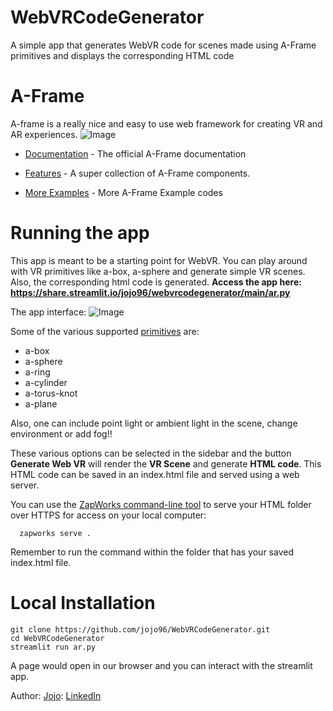 # WebVRCodeGenerator
A simple app that generates WebVR code for scenes made using A-Frame primitives and displays the corresponding HTML code

# A-Frame
A-frame is a really nice and easy to use web framework for creating VR and AR experiences.
![Image](https://uploads-ssl.webflow.com/5674237d08dc33257975b784/59be08991002280001269a58_a-frame.png)

- [Documentation](https://aframe.io/docs/1.2.0/introduction/) - The official A-Frame documentation

- [Features](https://github.com/supermedium/superframe) - A super collection of A-Frame components.

- [More Examples](https://github.com/jojo96/AFrame3D/tree/main/A-Frame%20Examples) - More A-Frame Example codes

# Running the app
 
This app is meant to be a starting point for WebVR. You can play around with VR primitives like a-box, a-sphere and generate simple VR scenes. Also, the corresponding html code is generated. <b>Access the app here: https://share.streamlit.io/jojo96/webvrcodegenerator/main/ar.py </b>
 
The app interface:
![Image](https://github.com/jojo96/WebVRCodeGenerator/blob/main/Images/appScreenshot.png)

Some of the various supported [primitives](https://aframe.io/docs/1.2.0/introduction/) are:

- a-box
- a-sphere
- a-ring
- a-cylinder
- a-torus-knot
- a-plane


Also, one can include point light or ambient light in the scene, change environment or add fog!!

These various options can be selected in the sidebar and the button <b>Generate Web VR</b> will render the <b>VR Scene</b> and generate <b>HTML code</b>. This HTML code can be saved in an index.html file and served using a web server.

You can use the [ZapWorks command-line tool](https://docs.zap.works/universal-ar/zapworks-cli/) to serve your HTML folder over HTTPS for access on your local computer:

      zapworks serve .

Remember to run the command within the folder that has your saved index.html file.

# Local Installation

    git clone https://github.com/jojo96/WebVRCodeGenerator.git
    cd WebVRCodeGenerator
    streamlit run ar.py

A page would open in our browser and you can interact with the streamlit app.

Author: [Jojo](https://twitter.com/I_m_Jojo): [LinkedIn](https://www.linkedin.com/in/ujjayanta-bhaumik/)
